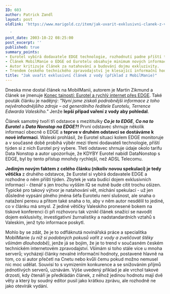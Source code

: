 ```yaml
---
ID: 603
author: Patrick Zandl
layout: post
oldlink: 'https://www.marigold.cz/item/jak-uvarit-exklusivni-clanek-z-vody-priklad-z-mobilmanie

  '
post_date: 2003-10-22 08:25:00
post_excerpt: ''
published: true
summary_points:
- Eurotel vybírá dodavatele EDGE technologie, rozhodnutí padne příští týden.
- Článek MobilManie o EDGE od Eurotelu obsahuje minimum nových informací.
- Autor kritizuje článek za natahování a budování dojmu exkluzivity.
- Trendem českého technického zpravodajství je klesající informační hodnota článků.
title: "Jak uvařit exklusivní článek z vody (příklad z MobilManie)"
---
```


<p>
Dneska mne dostal článek na MobilManii, autorem je Martin Zikmund a článek se jmenuje <A href="http://www.mobilmania.cz/Operatori/Ar.asp?ARI=105526&amp;CAI=2114" target=_blank>Konec tajností: Eurotel a rychlý internet přes EDGE</A>. Také pouták článku je nadějný: <EM>"Nyní jsme získali podrobnější informace z toho nejvěrohodnějšího zdroje &#8211; od generálního ředitele Eurotelu, Terrence Edwarda Valeskiho."</EM> Jenže <STRONG>lepší případ vaření z vody aby pohledal</STRONG>. </p>

<p>
Článek samotný tvoří tři odstavce s mezititulky <EM><STRONG>Co je to EDGE</STRONG></EM>, <STRONG><EM>Co na to Eurotel</EM></STRONG> a <EM><STRONG>Data Nonstop na EDGE?!</STRONG></EM> První odstavec shrnuje několik informací obecně o EDGE a <STRONG>teprve v druhém odstavci se dostáváme k nové informaci</STRONG>. Waleski prohlásil, že Eurotel situaci kolem EDGE monitoruje a v současné době probíhá výběr mezi třemi dodavateli technologie, příští týden si z nich Eurotel prý vybere. Třetí odstavec shrnuje údaje okolo tarifu Data Nonstop a autor upozorňuje, že KDYBY Eurotel nabídl DataNonstop s EDGE, byl by tento přístup mnohdy rychlejší, než ADSL Telecomu. </p>

<p>
<STRONG>Jediným novým faktem z celého článku (nikoliv novou spekulací) je tedy větička</STRONG> z druhého odstavce, že Eurotel si vybírá dodavatele EDGE a rozhodne o něm příští týden. Zbytek je vata budící dojem exklusivních informací - čtenář s jen trochu vyšším IQ se nutně bude cítit trochu ošizen. Typické pro takový výtvor je natahování vět, míchání spekulací - už jen důsledné vypsání plného jména šéfa Eurotelu není slušnost, ale snaha o natažení perexu a přitom také snaha o to, aby v něm autor nesdělil to jediné, co v článku má smysl. Z jediné větičky Valeskiho pronesené bokem na tiskové konferenci či při rozhovoru tak vznikl článek snažící se navodit dojem exklusivity, investigativní žurnalistiky a nadstandardních vztahů s Valeskim, jenž tyto informace poskytl.</p>

<p>
Mohlo by se zdát, že je to odfláknutá novinářská práce a specialitka MobilManie <EM>(u níž si podobných pokusů vařit z vody a zveličovat štěky všímám dlouhodobě)</EM>, jenže já se bojím, že je to trend v současném českém technickém internetovém zpravodajství. Všímám si toho stále více u mnoha serverů; vycházejí články nevalné informační hodnoty, postavené hlavně na tom, co si autor přečetl na Cnetu nebo kvůli čemu pokud možno nemusel nic moc udělat. Souvisí to s vymizením konkurence a se snižováním příjmů jednotlivých serverů, uznávám. Výše uvedený příklad je ale vrchol takové drzosti, kdy čtenáři je předkládán článek, z něhož jedinou hodnotu mají dvě věty a který by soudný editor pusil jako krátkou zprávu, ale rozhodně ne jako otevírák vydání. </p>